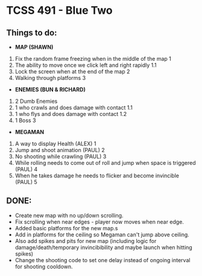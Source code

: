 TCSS 491 - Blue Two
==========================
Things to do:
-----------------------
* **MAP (SHAWN)**
1. Fix the random frame freezing when in the middle of the map 1
  1. The ability to move once we click left and right rapidly 1.1
2. Lock the screen when at the end of the map 2
3. Walking through platforms 3

* **ENEMIES (BUN & RICHARD)**
1. 2 Dumb Enemies
  1. 1 who crawls and does damage with contact 1.1
  2. 1 who flys and does damage with contact 1.2
3. 1 Boss 3

* **MEGAMAN**
1. A way to display Health (ALEX) 1
2. Jump and shoot animation (PAUL) 2
3. No shooting while crawling (PAUL) 3 
4. While rolling needs to come out of roll and jump when space is triggered (PAUL) 4
5. When he takes damage he needs to flicker and become invincible (PAUL) 5




DONE: 
------------------------
* Create new map with no up/down scrolling.
* Fix scrolling when near edges - player now moves when near edge.
* Added basic platforms for the new map.s
* Add in platforms for the ceiling so Megaman can't jump above ceiling.
* Also add spikes and pits for new map (including logic for damage/death/temporary invincibibility and maybe launch when hitting spikes)
* Change the shooting code to set one delay instead of ongoing interval for shooting cooldown. 
